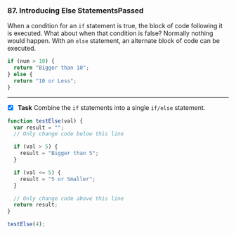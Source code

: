 ### 87. Introducing Else StatementsPassed
When a condition for an `if` statement is true, the block of code following it is executed. What about when that condition is false? Normally nothing would happen. With an `else` statement, an alternate block of code can be executed.
```js
if (num > 10) {
  return "Bigger than 10";
} else {
  return "10 or Less";
}
```
***********************

- [x] **Task** Combine the `if` statements into a single `if/else` statement.


```js
function testElse(val) { 
  var result = "";
  // Only change code below this line

  if (val > 5) {
    result = "Bigger than 5";
  }

  if (val <= 5) {
    result = "5 or Smaller";
  }

  // Only change code above this line
  return result;
}

testElse(4);
```